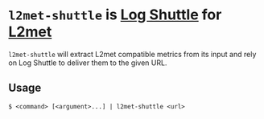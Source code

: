# `l2met-shuttle` is [Log Shuttle][log-shuttle] for [L2met][l2met]

`l2met-shuttle` will extract L2met compatible metrics from its input and rely on Log Shuttle to deliver them to the given URL.

[l2met]: https://github.com/ryandotsmith/l2met
[log-shuttle]: https://github.com/heroku/log-shuttle

## Usage

    $ <command> [<argument>...] | l2met-shuttle <url>
